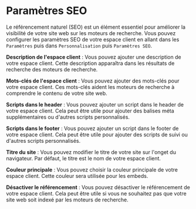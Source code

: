 # Paramètres SEO
Le référencement naturel (SEO) est un élément essentiel pour améliorer la visibilité de votre site web sur les moteurs de recherche. Vous pouvez configurer les paramètres SEO de votre espace client en allant dans les `Paramètres` puis dans `Personnalisation` puis `Paramètres SEO`.

**Description de l'espace client** : Vous pouvez ajouter une description de votre espace client. Cette description apparaîtra dans les résultats de recherche des moteurs de recherche.

**Mots-clés de l'espace client** : Vous pouvez ajouter des mots-clés pour votre espace client. Ces mots-clés aident les moteurs de recherche à comprendre le contenu de votre site web.

**Scripts dans le header** : Vous pouvez ajouter un script dans le header de votre espace client. Cela peut être utile pour ajouter des balises méta supplémentaires ou d'autres scripts personnalisés.

**Scripts dans le footer** : Vous pouvez ajouter un script dans le footer de votre espace client. Cela peut être utile pour ajouter des scripts de suivi ou d'autres scripts personnalisés.

**Titre du site** : Vous pouvez modifier le titre de votre site sur l'onget du navigateur. Par défaut, le titre est le nom de votre espace client.

**Couleur principale** : Vous pouvez choisir la couleur principale de votre espace client. Cette couleur sera utilisée pour les embeds.

**Désactiver le référencement** : Vous pouvez désactiver le référencement de votre espace client. Cela peut être utile si vous ne souhaitez pas que votre site web soit indexé par les moteurs de recherche.